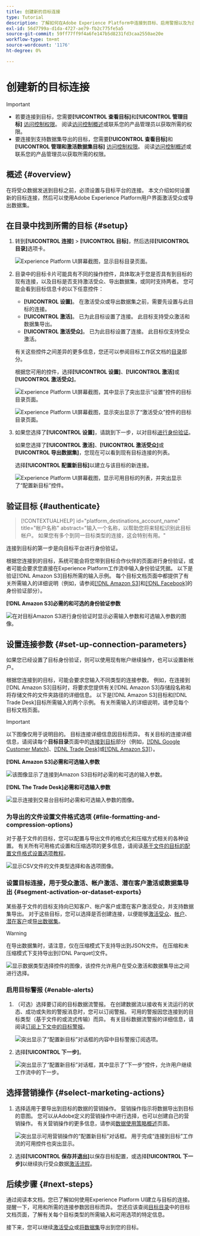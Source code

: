 ```yaml
---
title: 创建新的目标连接
type: Tutorial
description: 了解如何在Adobe Experience Platform中连接到目标、启用警报以及为连接的目标设置营销操作。
exl-id: 56d7799a-d1da-4727-ae79-fb2c775fe5a5
source-git-commit: 59ff77ff9f4a6fe147b5d8231fd3caa2550ae20e
workflow-type: tm+mt
source-wordcount: '1176'
ht-degree: 0%

---
```


# 创建新的目标连接

>[!IMPORTANT]
> 
>* 若要连接到目标，您需要&#x200B;**[!UICONTROL 查看目标]**&#x200B;和&#x200B;**[!UICONTROL 管理目标]** [访问控制权限](/help/access-control/home.md#permissions)。 阅读[访问控制概述](/help/access-control/ui/overview.md)或联系您的产品管理员以获取所需的权限。
>* 要连接到支持数据集导出的目标，您需要&#x200B;**[!UICONTROL 查看目标]**&#x200B;和&#x200B;**[!UICONTROL 管理和激活数据集目标]** [访问控制权限](/help/access-control/home.md#permissions)。 阅读[访问控制概述](/help/access-control/ui/overview.md)或联系您的产品管理员以获取所需的权限。

## 概述 {#overview}

在将受众数据发送到目标之前，必须设置与目标平台的连接。 本文介绍如何设置新的目标连接，然后可以使用Adobe Experience Platform用户界面激活受众或导出数据集。

## 在目录中找到所需的目标 {#setup}

1. 转到&#x200B;**[!UICONTROL 连接]** > **[!UICONTROL 目标]**，然后选择&#x200B;**[!UICONTROL 目录]**&#x200B;选项卡。

   ![Experience Platform UI屏幕截图，显示目标目录页面。](../assets/ui/connect-destinations/catalog.png)

2. 目录中的目标卡片可能具有不同的操作控件，具体取决于您是否具有到目标的现有连接，以及目标是否支持激活受众、导出数据集，或同时支持两者。 您可能会看到目标信息卡的以下任意控件：

   * **[!UICONTROL 设置]**。 在激活受众或导出数据集之前，需要先设置与此目标的连接。
   * **[!UICONTROL 激活]**。 已为此目标设置了连接。 此目标支持受众激活和数据集导出。
   * **[!UICONTROL 激活受众]**。 已为此目标设置了连接。 此目标仅支持受众激活。

   有关这些控件之间差异的更多信息，您还可以参阅目标工作区文档的[目录](../ui/destinations-workspace.md#catalog)部分。

   根据您可用的控件，选择&#x200B;**[!UICONTROL 设置]**、**[!UICONTROL 激活]**&#x200B;或&#x200B;**[!UICONTROL 激活受众]**。

   ![Experience Platform UI屏幕截图，其中显示了突出显示“设置”控件的目标目录页面。](../assets/ui/connect-destinations/set-up.png)

   ![Experience Platform UI屏幕截图，显示突出显示了“激活受众”控件的目标目录页面。](../assets/ui/connect-destinations/activate-segments.png)

3. 如果您选择了&#x200B;**[!UICONTROL 设置]**，请跳到下一步，以对目标[进行身份验证](#authenticate)。

   如果您选择了&#x200B;**[!UICONTROL 激活]**、**[!UICONTROL 激活受众]**&#x200B;或&#x200B;**[!UICONTROL 导出数据集]**，您现在可以看到现有目标连接的列表。

   选择&#x200B;**[!UICONTROL 配置新目标]**&#x200B;以建立与该目标的新连接。

   ![Experience Platform UI屏幕截图，显示可用目标的列表，并突出显示了“配置新目标”控件。](../assets/ui/connect-destinations/configure-new-destination.png)

## 验证目标 {#authenticate}

>[!CONTEXTUALHELP]
>id="platform_destinations_account_name"
>title="帐户名称"
>abstract="输入一个名称，以帮助您将来轻松识别此目标帐户。 如果您有多个到同一目标类型的连接，这会特别有用。"

连接到目标的第一步是向目标平台进行身份验证。

根据您连接到的目标，系统可能会将您带到目标合作伙伴的页面进行身份验证，或者可能会要求您直接在Experience Platform工作流中输入身份验证凭据。 以下是验证[!DNL Amazon S3]目标所需的输入示例。 每个目标文档页面中都提供了有关所需输入的详细说明（例如，请参阅[[!DNL Amazon S3]](/help/destinations/catalog/cloud-storage/amazon-s3.md#authenticate)和[[!DNL Facebook]](/help/destinations/catalog/social/facebook.md#authenticate)的身份验证部分）。

**[!DNL Amazon S3]必需的和可选的身份验证参数**

![在对目标Amazon S3进行身份验证时显示必需输入参数和可选输入参数的图像。](../assets/ui/connect-destinations/authenticate-amazon-s3-example.png)

## 设置连接参数 {#set-up-connection-parameters}

如果您已经设置了目标身份验证，则可以使用现有帐户继续操作，也可以设置新帐户。

根据您连接到的目标，可能会要求您输入不同类型的连接参数。 例如，在连接到[!DNL Amazon S3]目标时，将要求您提供有关[!DNL Amazon S3]存储段名称和将存储文件的文件夹路径的详细信息。 以下是[!DNL Amazon S3]目标和[!DNL Trade Desk]目标所需输入的两个示例。 有关所需输入的详细说明，请参见每个目标文档页面。

>[!IMPORTANT]
>
>以下图像仅用于说明目的。 目标连接详细信息因目标而异。 有关目标的连接详细信息，请阅读每个&#x200B;**目标目录**&#x200B;页面中的[连接到目标](../catalog/overview.md)部分（例如，[[!DNL Google Customer Match]](../catalog/advertising/google-customer-match.md#connect)、[[!DNL Trade Desk]](/help/destinations/catalog/advertising/tradedesk.md#connect)或[[!DNL Amazon S3]](/help/destinations/catalog/cloud-storage/amazon-s3.md#destination-details)）。

**[!DNL Amazon S3]必需和可选输入参数**

![该图像显示了连接到Amazon S3目标时必需的和可选的输入参数。](../assets/ui/connect-destinations/connect-destination-amazons3-example.png)

**[!DNL The Trade Desk]必需和可选输入参数**

![显示连接到交易台目标时必需和可选输入参数的图像。](../assets/ui/connect-destinations/connect-destination-trade-desk-example.png)

### 为导出的文件设置文件格式选项 {#file-formatting-and-compression-options}

对于基于文件的目标，您可以配置与导出文件的格式化和压缩方式相关的各种设置。 有关所有可用格式设置和压缩选项的更多信息，请阅读[基于文件的目标的配置文件格式设置选项教程](/help/destinations/ui/batch-destinations-file-formatting-options.md)。

![显示CSV文件的文件类型选择和各选项图像。](/help/destinations/assets/ui/connect-destinations/file-formatting-options.png)

### 设置目标连接，用于受众激活、帐户激活、潜在客户激活或数据集导出 {#segment-activation-or-dataset-exports}

某些基于文件的目标支持向已知客户、帐户客户或潜在客户激活受众，并支持数据集导出。 对于这些目标，您可以选择是否创建连接，以便能够[激活受众](/help/destinations/ui/activate-batch-profile-destinations.md)、[帐户](/help/destinations/ui/activate-account-audiences.md)、[潜在客户](/help/destinations/ui/activate-prospect-audiences.md)或[导出数据集](/help/destinations/ui/export-datasets.md)。

>[!WARNING]
>
>在导出数据集时，请注意，仅在压缩模式下支持导出到JSON文件。 在压缩和未压缩模式下支持导出到[!DNL Parquet]文件。

![显示数据类型选择控件的图像，该控件允许用户在受众激活和数据集导出之间进行选择。](/help/destinations/assets/ui/connect-destinations/data-type-selection.png)

### 启用目标警报 {#enable-alerts}

1. （可选）选择要订阅的目标数据流警报。 在创建数据流以接收有关流运行的状态、成功或失败的警报消息时，您可以订阅警报。 可用的警报因您连接到的目标类型（基于文件的或流式传输）而异。 有关目标数据流警报的详细信息，请阅读[订阅上下文中的目标警报](alerts.md)。

   ![突出显示了“配置新目标”对话框的内容中目标警报订阅选项。](../assets/ui/connect-destinations/subscribe-to-alerts.png)

2. 选择&#x200B;**[!UICONTROL 下一步]**。

   ![突出显示了“配置新目标”对话框，其中显示了“下一步”控件，允许用户继续工作流中的下一步。](../assets/ui/connect-destinations/next.png)

## 选择营销操作 {#select-marketing-actions}

1. 选择适用于要导出到目标的数据的营销操作。 营销操作指示将数据导出到目标的意图。 您可以从Adobe定义的营销操作中进行选择，也可以创建自己的营销操作。 有关营销操作的更多信息，请参阅[数据使用策略概述](../../data-governance/policies/overview.md)页面。

   ![突出显示可用营销操作的“配置新目标”对话框。 用于完成“连接到目标”工作流的可用控件也突出显示。](../assets/ui/connect-destinations/governance.png)

2. 选择&#x200B;**[!UICONTROL 保存并退出]**&#x200B;以保存目标配置，或选择&#x200B;**[!UICONTROL 下一步]**&#x200B;以继续执行受众数据[激活流程](activation-overview.md)。

## 后续步骤 {#next-steps}

通过阅读本文档，您已了解如何使用Experience Platform UI建立与目标的连接。 提醒一下，可用和所需的连接参数因目标而异。 您还应该查阅[目标目录](/help/destinations/catalog/overview.md)中的目标文档页面，了解有关每个目标类型的所需输入和可用选项的特定信息。

接下来，您可以继续[激活受众](/help/destinations/ui/activation-overview.md)或[将数据集](/help/destinations/ui/export-datasets.md)导出到您的目标。
